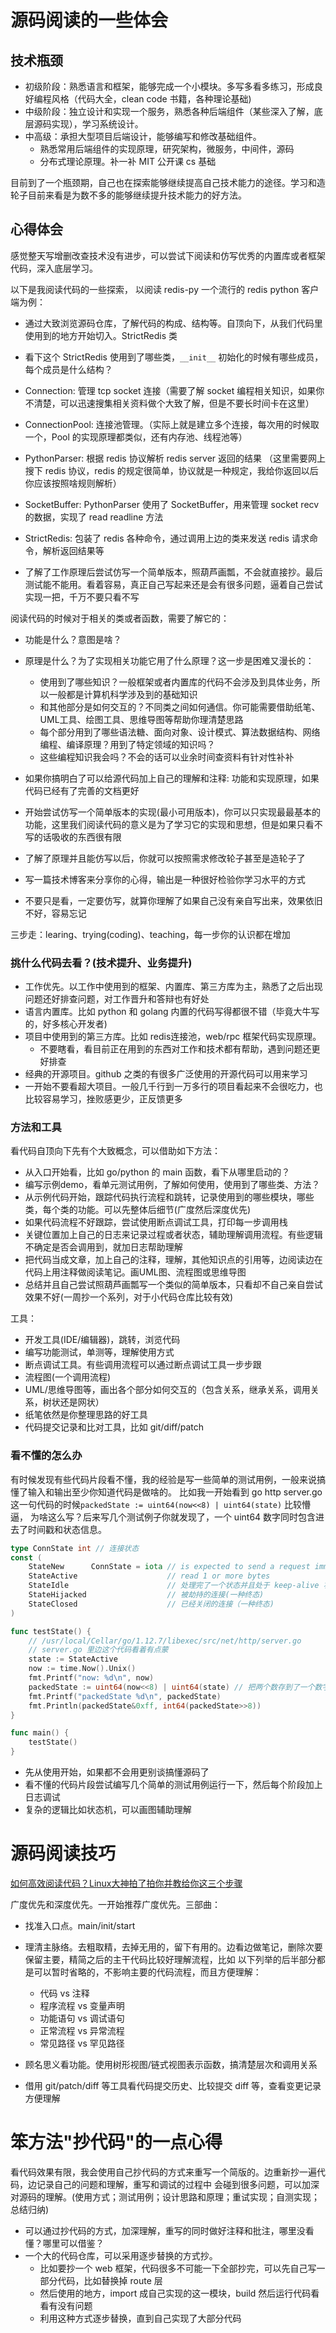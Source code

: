 # 源码阅读的一些体会

## 技术瓶颈

- 初级阶段：熟悉语言和框架，能够完成一个小模块。多写多看多练习，形成良好编程风格（代码大全，clean code 书籍，各种理论基础)
- 中级阶段：独立设计和实现一个服务，熟悉各种后端组件（某些深入了解，底层源码实现），学习系统设计。
- 中高级：承担大型项目后端设计，能够编写和修改基础组件。
  - 熟悉常用后端组件的实现原理，研究架构，微服务，中间件，源码
  - 分布式理论原理。补一补 MIT 公开课 cs 基础

目前到了一个瓶颈期，自己也在探索能够继续提高自己技术能力的途径。学习和造轮子目前来看是为数不多的能够继续提升技术能力的好方法。

## 心得体会

感觉整天写增删改查技术没有进步，可以尝试下阅读和仿写优秀的内置库或者框架代码，深入底层学习。

以下是我阅读代码的一些探索， 以阅读 redis-py 一个流行的 redis python 客户端为例：

-  通过大致浏览源码仓库，了解代码的构成、结构等。自顶向下，从我们代码里使用到的地方开始切入。StrictRedis 类
-  看下这个 StrictRedis 使用到了哪些类，`__init__` 初始化的时候有哪些成员，每个成员是什么结构？

  - Connection: 管理 tcp socket 连接（需要了解 socket 编程相关知识，如果你不清楚，可以迅速搜集相关资料做个大致了解，但是不要长时间卡在这里）
  - ConnectionPool: 连接池管理。（实际上就是建立多个连接，每次用的时候取一个，Pool 的实现原理都类似，还有内存池、线程池等）
  - PythonParser: 根据 redis 协议解析 redis server 返回的结果 （这里需要网上搜下 redis 协议，redis 的规定很简单，协议就是一种规定，我给你返回以后你应该按照啥规则解析）
  - SocketBuffer: PythonParser 使用了 SocketBuffer，用来管理 socket recv 的数据，实现了 read readline 方法
  - StrictRedis: 包装了 redis 各种命令，通过调用上边的类来发送 redis 请求命令，解析返回结果等

- 了解了工作原理后尝试仿写一个简单版本，照葫芦画瓢，不会就直接抄。最后测试能不能用。看着容易，真正自己写起来还是会有很多问题，逼着自己尝试实现一把，千万不要只看不写


阅读代码的时候对于相关的类或者函数，需要了解它的：

- 功能是什么？意图是啥？
- 原理是什么？为了实现相关功能它用了什么原理？这一步是困难又漫长的：

  - 使用到了哪些知识？一般框架或者内置库的代码不会涉及到具体业务，所以一般都是计算机科学涉及到的基础知识
  - 和其他部分是如何交互的？不同类之间如何通信。你可能需要借助纸笔、UML工具、绘图工具、思维导图等帮助你理清楚思路
  - 每个部分用到了哪些语法糖、面向对象、设计模式、算法数据结构、网络编程、编译原理？用到了特定领域的知识吗？
  - 这些编程知识我会吗？不会的话可以业余时间查资料有针对性补补

- 如果你搞明白了可以给源代码加上自己的理解和注释: 功能和实现原理，如果代码已经有了完善的文档更好
- 开始尝试仿写一个简单版本的实现(最小可用版本)，你可以只实现最最基本的功能，这里我们阅读代码的意义是为了学习它的实现和思想，但是如果只看不写的话吸收的东西很有限
- 了解了原理并且能仿写以后，你就可以按照需求修改轮子甚至是造轮子了
- 写一篇技术博客来分享你的心得，输出是一种很好检验你学习水平的方式
- 不要只是看，一定要仿写，就算你理解了如果自己没有亲自写出来，效果依旧不好，容易忘记

三步走：learing、trying(coding)、teaching，每一步你的认识都在增加


### 挑什么代码去看？(技术提升、业务提升)

- 工作优先。以工作中使用到的框架、内置库、第三方库为主，熟悉了之后出现问题还好排查问题，对工作晋升和答辩也有好处
- 语言内置库。比如 python 和 golang 内置的代码写得都很不错（毕竟大牛写的，好多核心开发者)
- 项目中使用到的第三方库。比如 redis连接池，web/rpc 框架代码实现原理。
  - 不要瞎看，看目前正在用到的东西对工作和技术都有帮助，遇到问题还更好排查
- 经典的开源项目。github 之类的有很多广泛使用的开源代码可以用来学习
- 一开始不要看超大项目。一般几千行到一万多行的项目看起来不会很吃力，也比较容易学习，挫败感更少，正反馈更多

### 方法和工具

看代码自顶向下先有个大致概念，可以借助如下方法：

- 从入口开始看，比如 go/python 的 main 函数，看下从哪里启动的？
- 编写示例demo，看单元测试用例，了解如何使用，使用到了哪些类、方法？
- 从示例代码开始，跟踪代码执行流程和跳转，记录使用到的哪些模块，哪些类，每个类的功能。可以先整体后细节(广度然后深度优先)
- 如果代码流程不好跟踪，尝试使用断点调试工具，打印每一步调用栈
- 关键位置加上自己的日志来记录过程或者状态，辅助理解调用流程。有些逻辑不确定是否会调用到，就加日志帮助理解
- 把代码当成文章，加上自己的注释，理解，其他知识点的引用等，边阅读边在代码上用注释做阅读笔记。画UML图、流程图或思维导图
- 总结并且自己尝试照葫芦画瓢写一个类似的简单版本，只看却不自己亲自尝试效果不好(一周抄一个系列，对于小代码仓库比较有效)

工具：

- 开发工具(IDE/编辑器)，跳转，浏览代码
- 编写功能测试，单测等，理解使用方式
- 断点调试工具。有些调用流程可以通过断点调试工具一步步跟
- 流程图(一个调用流程)
- UML/思维导图等，画出各个部分如何交互的（包含关系，继承关系，调用关系，树状还是网状）
- 纸笔依然是你整理思路的好工具
- 代码提交记录和比对工具，比如 git/diff/patch


### 看不懂的怎么办

有时候发现有些代码片段看不懂，我的经验是写一些简单的测试用例，一般来说搞懂了输入和输出至少你知道代码是做啥的。
比如我一开始看到 go http server.go这一句代码的时候`packedState := uint64(now<<8) | uint64(state)` 比较懵逼，
为啥这么写？后来写几个测试例子你就发现了，一个 uint64 数字同时包含进去了时间戳和状态信息。

```go
type ConnState int // 连接状态
const (
	StateNew      ConnState = iota // is expected to send a request immediately
	StateActive                    // read 1 or more bytes
	StateIdle                      // 处理完了一个状态并且处于 keep-alive 状态
	StateHijacked                  // 被劫持的连接(一种终态)
	StateClosed                    // 已经关闭的连接（一种终态)
)

func testState() {
	// /usr/local/Cellar/go/1.12.7/libexec/src/net/http/server.go
	// server.go 里边这个代码看着有点蒙
	state := StateActive
	now := time.Now().Unix()
	fmt.Printf("now: %d\n", now)
	packedState := uint64(now<<8) | uint64(state) // 把两个数存到了一个数字里，同时包含了时间和状态信息
	fmt.Printf("packedState %d\n", packedState)
	fmt.Println(packedState&0xff, int64(packedState>>8))
}

func main() {
	testState()
}
```

- 先从使用开始，如果都不会用更别谈搞懂源码了
- 看不懂的代码片段尝试编写几个简单的测试用例运行一下，然后每个阶段加上日志调试
- 复杂的逻辑比如状态机，可以画图辅助理解


# 源码阅读技巧

[如何高效阅读代码？Linux大神拍了拍你并教给你这三个步骤](https://zhuanlan.zhihu.com/p/181507124)

广度优先和深度优先。一开始推荐广度优先。三部曲：

- 找准入口点。main/init/start
- 理清主脉络。去粗取精，去掉无用的，留下有用的。边看边做笔记，删除次要保留主要，精简之后的主干代码比较好理解流程，比如
以下列举的后半部分都是可以暂时省略的，不影响主要的代码流程，而且方便理解：

  - 代码 vs 注释
  - 程序流程 vs 变量声明
  - 功能语句 vs 调试语句
  - 正常流程 vs 异常流程
  - 常见路径 vs 罕见路径
- 顾名思义看功能。使用树形视图/链式视图表示函数，搞清楚层次和调用关系
- 借用 git/patch/diff 等工具看代码提交历史、比较提交 diff 等，查看变更记录方便理解


# 笨方法"抄代码"的一点心得

看代码效果有限，我会使用自己抄代码的方式来重写一个简版的。边重新抄一遍代码，边记录自己的问题和理解，重写和调试的过程中
会碰到很多问题，可以加深对源码的理解。(使用方式；测试用例；设计思路和原理；重试实现；自测实现；总结归纳)

- 可以通过抄代码的方式，加深理解，重写的同时做好注释和批注，哪里没看懂？哪里可以借鉴？
- 一个大的代码仓库，可以采用逐步替换的方式抄。
  - 比如要抄一个 web 框架，代码很多不可能一下全部抄完，可以先自己写一部分代码，比如替换掉 route 层
  - 然后使用的地方，import 成自己实现的这一模块，build 然后运行代码看看有没有问题
  - 利用这种方式逐步替换，直到自己实现了大部分代码
